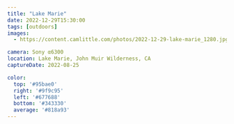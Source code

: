 ```yaml
---
title: "Lake Marie"
date: 2022-12-29T15:30:00
tags: [outdoors]
images:
  - https://content.camlittle.com/photos/2022-12-29-lake-marie_1280.jpg

camera: Sony α6300
location: Lake Marie, John Muir Wilderness, CA
captureDate: 2022-08-25

color:
  top: '#95bae0'
  right: '#9f9c95'
  left: '#677688'
  bottom: '#343330'
  average: '#818a93'
---
```

